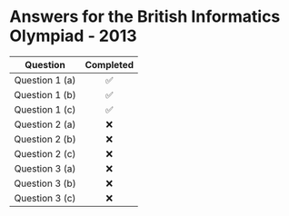 # Answers for the British Informatics Olympiad - 2013

|    Question    | Completed |
|:--------------:|:---------:|
| Question 1 (a) |     ✅     |
| Question 1 (b) |     ✅     |
| Question 1 (c) |     ✅     |
| Question 2 (a) |     ❌     |
| Question 2 (b) |     ❌     |
| Question 2 (c) |     ❌     |
| Question 3 (a) |     ❌     |
| Question 3 (b) |     ❌     |
| Question 3 (c) |     ❌     |